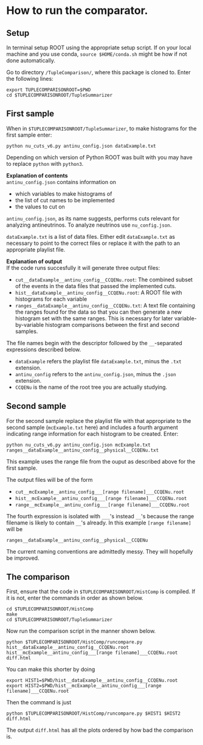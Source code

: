 # How to run the comparator. 

## Setup  

In terminal setup ROOT using the appropriate setup script. If on your local machine and you use conda, `source $HOME/conda.sh` might be how if not done automatically.

Go to directory `/TupleComparison/`, where this package is cloned to. Enter the following lines:

```
export TUPLECOMPARISONROOT=$PWD
cd $TUPLECOMPARISONROOT/TupleSummarizer
```

## First sample

When in `$TUPLECOMPARISONROOT/TupleSummarizer`, to make histograms for the first sample enter:

```
python nu_cuts_v6.py antinu_config.json dataExample.txt
```
Depending on which version of Python ROOT was built with you may have to replace `python` with `python3`.

**Explanation of  contents**  
`antinu_config.json` contains information on 
* which variables to make histograms of
* the list of cut names to be implemented
* the values to cut on

`antinu_config.json`, as its name suggests, performs cuts relevant for analyzing antineutrinos. To analyze neutrinos use `nu_config.json`.

`dataExample.txt` is a list of data files. Either edit `dataExample.txt` as necessary to point to the correct files or replace it with the path to an appropriate playlist file.

**Explanation of output**  
If the code runs succesfully it will generate three output files:
* `cut__dataExample__antinu_config__CCQENu.root`: The combined subset of the events in the data files that passed the implemented cuts.
* `hist__dataExample__antinu_config__CCQENu.root`: A ROOT file with histograms for each variable
* `ranges__dataExample__antinu_config__CCQENu.txt`: A text file containing the ranges found for the data so that you can then generate a new histogram set with the same ranges. This is necessary for later variable-by-variable histogram comparisons between the first and second samples.

The file names begin with the descriptor followed by the `__`-separated expressions described below.
* `dataExample` refers the playlist file `dataExample.txt`, minus the `.txt` extension.
* `antinu_config` refers to the `antinu_config.json`, minus the `.json` extension.
* `CCQENu` is the name of the root tree you are actually studying. 

## Second sample

For the second sample replace the playlist file with that appropriate to the second sample (`mcExample.txt` here) and includes a fourth argument indicating range information for each histogram to be created. Enter:

```
python nu_cuts_v6.py antinu_config.json mcExample.txt ranges__dataExample__antinu_config__physical__CCQENu.txt
```
This example uses the range file from the ouput as described above for the first sample.

The output files will be of the form
* `cut__mcExample__antinu_config___[range filename]___CCQENu.root`
* `hist__mcExample__antinu_config___[range filename]___CCQENu.root`
* `range__mcExample__antinu_config___[range filename]___CCQENu.root`

The fourth expression is isolated with `___`'s instead `__`'s because the range filename is likely to contain `__`'s already. In this example `[range filename]` will be

```
ranges__dataExample__antinu_config__physical__CCQENu
```
The current naming conventions are admittedly messy. They will hopefully be improved.

## The comparison

First, ensure that the code in `$TUPLECOMPARISONROOT/HistComp` is compiled. If it is not, enter the commands in order as shown below.

```
cd $TUPLECOMPARISONROOT/HistComp
make
cd $TUPLECOMPARISONROOT/TupleSummarizer
``` 

Now run the comparison script in the manner shown below.

`python $TUPLECOMPARISONROOT/HistComp/runcompare.py hist__dataExample__antinu_config__CCQENu.root hist__mcExample__antinu_config___[range filename]___CCQENu.root diff.html
`

You can make this shorter by doing

```
export HIST1=$PWD/hist__dataExample__antinu_config__CCQENu.root
export HIST2=$PWD/hist__mcExample__antinu_config___[range filename]___CCQENu.root
```
Then the command is just

```
python $TUPLECOMPARISONROOT/HistComp/runcompare.py $HIST1 $HIST2 diff.html
```

The output `diff.html` has all the plots ordered by how bad the comparison is. 



